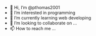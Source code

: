 - 👋 Hi, I’m @pthomas2001
- 👀 I’m interested in programming
- 🌱 I’m currently learning web developing
- 💞️ I’m looking to collaborate on ...
- 📫 How to reach me ...

<!---
pthomas2001/pthomas2001 is a ✨ special ✨ repository because its `README.md` (this file) appears on your GitHub profile.
You can click the Preview link to take a look at your changes.
--->
